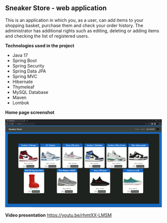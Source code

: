 ## Sneaker Store - web application
This is an application in which you, as a user, can add items to your shopping basket, purchase them and check your order history. 
The administrator has additional rights such as editing, deleting or adding items and checking the list of registered users.

**Technologies used in the project**

 - Java 17
 - Spring Boot
 - Spring Security
 - Spring Data JPA
 - Spring MVC
 - Hibernate
 - Thymeleaf
 - MySQL Database
 - Maven
 - Lombok


**Home page screenshot**

![alt text](https://github.com/Gladziu/sneaker-store/blob/main/home_page.png?raw=true)


**Video presentation**
https://youtu.be/rhmtXX-LMSM